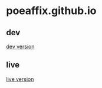 # poeaffix.github.io
## dev
[dev version](https://imaginarydevelopment.github.io/poeaffix.github.io/)
## live
[live version](http://poeaffix.net/index.html)
